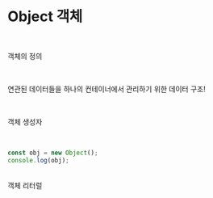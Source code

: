 # Object 객체

<br/>

객체의 정의

<br/>

연관된 데이터들을 하나의 컨테이너에서 관리하기 위한 데이터 구조!

<br/>

객체 생성자

<br/>

```javascript
const obj = new Object();
console.log(obj);
```

<br/>
객체 리터럴
